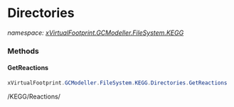 ﻿# Directories
_namespace: [xVirtualFootprint.GCModeller.FileSystem.KEGG](./index.md)_





### Methods

#### GetReactions
```csharp
xVirtualFootprint.GCModeller.FileSystem.KEGG.Directories.GetReactions
```
/KEGG/Reactions/


